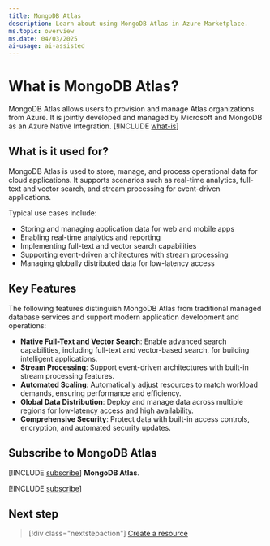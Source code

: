 ```yaml
---
title: MongoDB Atlas 
description: Learn about using MongoDB Atlas in Azure Marketplace.
ms.topic: overview
ms.date: 04/03/2025
ai-usage: ai-assisted
---
```


# What is MongoDB Atlas?

MongoDB Atlas allows users to provision and manage Atlas organizations from Azure. It is jointly developed and managed by Microsoft and MongoDB as an Azure Native Integration. [!INCLUDE [what-is](../includes/what-is.md)]

## What is it used for?

MongoDB Atlas  is used to store, manage, and process operational data for cloud applications. It supports scenarios such as real-time analytics, full-text and vector search, and stream processing for event-driven applications.

Typical use cases include:

- Storing and managing application data for web and mobile apps
- Enabling real-time analytics and reporting
- Implementing full-text and vector search capabilities
- Supporting event-driven architectures with stream processing
- Managing globally distributed data for low-latency access

## Key Features

The following features distinguish MongoDB Atlas  from traditional managed database services and support modern application development and operations:

- **Native Full-Text and Vector Search**: Enable advanced search capabilities, including full-text and vector-based search, for building intelligent applications.
- **Stream Processing**: Support event-driven architectures with built-in stream processing features.
- **Automated Scaling**: Automatically adjust resources to match workload demands, ensuring performance and efficiency.
- **Global Data Distribution**: Deploy and manage data across multiple regions for low-latency access and high availability.
- **Comprehensive Security**: Protect data with built-in access controls, encryption, and automated security updates.

## Subscribe to MongoDB Atlas 

[!INCLUDE [subscribe](../includes/subscribe.md)] **MongoDB Atlas**.

[!INCLUDE [subscribe](../includes/subscribe-from-azure-portal.md)]

## Next step

> [!div class="nextstepaction"]
> [Create a resource](create.md)